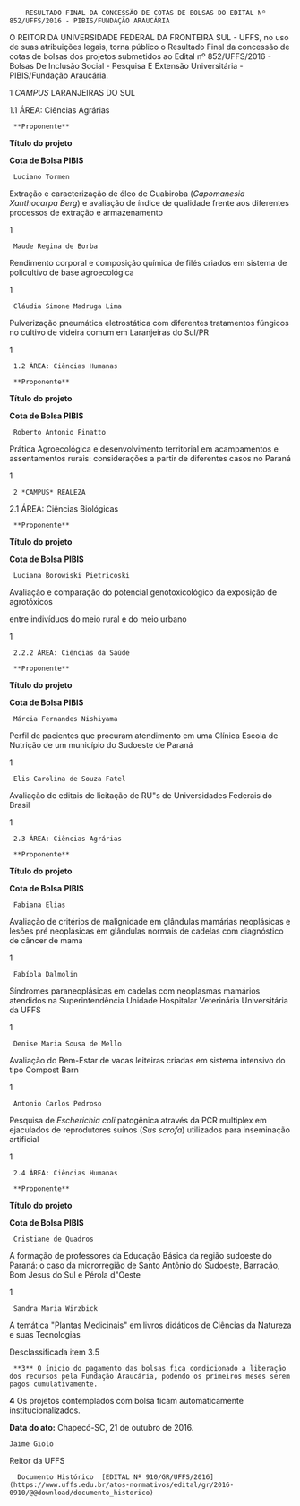         RESULTADO FINAL DA CONCESSÃO DE COTAS DE BOLSAS DO EDITAL Nº 852/UFFS/2016 - PIBIS/FUNDAÇÃO ARAUCÁRIA  

O REITOR DA UNIVERSIDADE FEDERAL DA FRONTEIRA SUL - UFFS, no uso de suas atribuições legais, torna público o Resultado Final da concessão de cotas de bolsas dos projetos submetidos ao Edital nº 852/UFFS/2016 - Bolsas De Inclusão Social - Pesquisa E Extensão Universitária - PIBIS/Fundação Araucária.

 1 *CAMPUS* LARANJEIRAS DO SUL

 1.1 ÁREA: Ciências Agrárias

     **Proponente**

   **Título do projeto**

   **Cota de Bolsa PIBIS**

     Luciano Tormen

   Extração e caracterização de óleo de Guabiroba (*Capomanesia Xanthocarpa Berg*) e avaliação de índice de qualidade frente aos diferentes processos de extração e armazenamento

   1

     Maude Regina de Borba

   Rendimento corporal e composição química de filés criados em sistema de policultivo de base agroecológica

   1

     Cláudia Simone Madruga Lima

   Pulverização pneumática eletrostática com diferentes tratamentos fúngicos no cultivo de videira comum em Laranjeiras do Sul/PR

   1

     1.2 ÁREA: Ciências Humanas

     **Proponente**

   **Título do projeto**

   **Cota de Bolsa PIBIS**

     Roberto Antonio Finatto

   Prática Agroecológica e desenvolvimento territorial em acampamentos e assentamentos rurais: considerações a partir de diferentes casos no Paraná

   1

     2 *CAMPUS* REALEZA

 2.1 ÁREA: Ciências Biológicas

     **Proponente**

   **Título do projeto**

   **Cota de Bolsa** **PIBIS**

     Luciana Borowiski Pietricoski

   Avaliação e comparação do potencial genotoxicológico da exposição de agrotóxicos

 entre indivíduos do meio rural e do meio urbano

   1

     2.2.2 ÁREA: Ciências da Saúde

     **Proponente**

   **Título do projeto**

   **Cota de Bolsa PIBIS**

     Márcia Fernandes Nishiyama

   Perfil de pacientes que procuram atendimento em uma Clínica Escola de Nutrição de um município do Sudoeste de Paraná

   1

     Elis Carolina de Souza Fatel

   Avaliação de editais de licitação de RU"s de Universidades Federais do Brasil

   1

     2.3 ÁREA: Ciências Agrárias

     **Proponente**

   **Título do projeto**

   **Cota de Bolsa** **PIBIS**

     Fabiana Elias

   Avaliação de critérios de malignidade em glândulas mamárias neoplásicas e lesões pré neoplásicas em glândulas normais de cadelas com diagnóstico de câncer de mama

   1

     Fabíola Dalmolin

   Síndromes paraneoplásicas em cadelas com neoplasmas mamários atendidos na Superintendência Unidade Hospitalar Veterinária Universitária da UFFS 

   1

     Denise Maria Sousa de Mello

   Avaliação do Bem-Estar de vacas leiteiras criadas em sistema intensivo do tipo Compost Barn 

   1

     Antonio Carlos Pedroso

   Pesquisa de *Escherichia coli* patogênica através da PCR multiplex em ejaculados de reprodutores suínos (*Sus scrofa*) utilizados para inseminação artificial

   1

     2.4 ÁREA: Ciências Humanas

     **Proponente**

   **Título do projeto**

   **Cota de Bolsa** **PIBIS**

     Cristiane de Quadros

   A formação de professores da Educação Básica da região sudoeste do Paraná: o caso da microrregião de Santo Antônio do Sudoeste, Barracão, Bom Jesus do Sul e Pérola d"Oeste

   1

     Sandra Maria Wirzbick

   A temática "Plantas Medicinais" em livros didáticos de Ciências da Natureza e suas Tecnologias

   Desclassificada item 3.5

     **3** O ínicio do pagamento das bolsas fica condicionado a liberação dos recursos pela Fundação Araucária, podendo os primeiros meses serem pagos cumulativamente.

 **4** Os projetos contemplados com bolsa ficam automaticamente institucionalizados.

  

   **Data do ato:** Chapecó-SC, 21 de outubro de 2016.   
 

    Jaime Giolo   
 Reitor da UFFS 

      Documento Histórico  [EDITAL Nº 910/GR/UFFS/2016](https://www.uffs.edu.br/atos-normativos/edital/gr/2016-0910/@@download/documento_historico)     
      